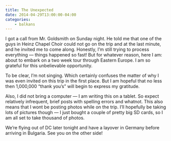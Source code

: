 ```yaml
---
title: The Unexpected
date: 2014-04-29T13:00:00-04:00
categories:
    - balkans
---
```


I got a call from Mr. Goldsmith on Sunday night. He told me that one of the guys in Heinz Chapel Choir could not go on the trip and at the last minute, and he invited me to come along. Honestly, I’m still trying to process everything — things happened so fast! But for whatever reason, here I am: about to embark on a two week tour through Eastern Europe. I am so grateful for this unbelievable opportunity.

To be clear, I’m not singing. Which certainly confuses the matter of why I was even invited on this trip in the first place. But I am hopeful that no less then 1,000,000 “thank you’s” will begin to express my gratitude.

Also, I did not bring a computer — I am writing this on a tablet. So expect relatively infrequent, brief posts with spelling errors and whatnot. This also means that I wont be posting photos while on the trip. I’ll hopefully be taking lots of pictures though — I just bought a couple of pretty big SD cards, so I am all set to take thousand of photos.

We’re flying out of DC later tonight and have a layover in Germany before arriving in Bulgaria. See you on the other side!
